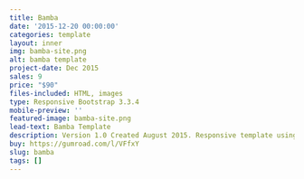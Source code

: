 ```yaml
---
title: Bamba
date: '2015-12-20 00:00:00'
categories: template
layout: inner
img: bamba-site.png
alt: bamba template
project-date: Dec 2015
sales: 9
price: "$90"
files-included: HTML, images
type: Responsive Bootstrap 3.3.4
mobile-preview: ''
featured-image: bamba-site.png
lead-text: Bamba Template
description: Version 1.0 Created August 2015. Responsive template using Bootstrap.
buy: https://gumroad.com/l/VFfxY
slug: bamba
tags: []
---
```

